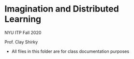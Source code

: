 # Imagination and Distributed Learning

NYU ITP Fall 2020

Prof. Clay Shirky

* All files in this folder are for class documentation purposes